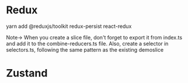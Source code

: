 # Redux

yarn add @reduxjs/toolkit redux-persist react-redux

Note->
When you create a slice file, don't forget to export it from index.ts and add it to the combine-reducers.ts file. Also, create a selector in selectors.ts, following the same pattern as the existing demoslice

# Zustand
